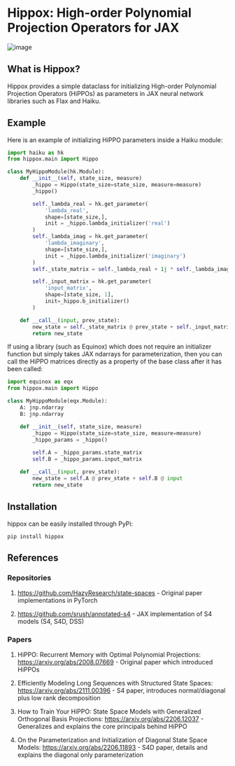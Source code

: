 # Hippox: High-order Polynomial Projection Operators for JAX

![image](https://user-images.githubusercontent.com/36138121/212599815-02825a92-8d4b-4330-878d-30b32765e345.png)


## What is Hippox?

Hippox provides a simple dataclass for initializing High-order Polynomial Projection Operators (HiPPOs) as parameters in JAX neural network libraries such as Flax and Haiku.

## Example

Here is an example of initializing HiPPO parameters inside a Haiku module:

```python
import haiku as hk 
from hippox.main import Hippo

class MyHippoModule(hk.Module):
    def __init__(self, state_size, measure)
        _hippo = Hippo(state_size=state_size, measure=measure)
        _hippo()

        self._lambda_real = hk.get_parameter(
            'lambda_real',
            shape=[state_size,],
            init = _hippo.lambda_initializer('real')
        )
        self._lambda_imag = hk.get_parameter(
            'lambda_imaginary',
            shape=[state_size,],
            init = _hippo.lambda_initializer('imaginary')
        )
        self._state_matrix = self._lambda_real + 1j * self._lambda_imag

        self._input_matrix = hk.get_parameter(
            'input_matrix',
            shape=[state_size, 1],
            init=_hippo.b_initializer()
        )

    def __call__(input, prev_state):
        new_state = self._state_matrix @ prev_state + self._input_matrix @ input
        return new_state

```

If using a library (such as Equinox) which does not require an initializer function but simply takes JAX ndarrays for parameterization, then you can call the HiPPO matrices directly as a property of the base class after it has been called:

```python
import equinox as eqx
from hippox.main import Hippo

class MyHippoModule(eqx.Module):
    A: jnp.ndarray
    B: jnp.ndarray

    def __init__(self, state_size, measure)
        _hippo = Hippo(state_size=state_size, measure=measure)
        _hippo_params = _hippo()
        
        self.A = _hippo_params.state_matrix
        self.B = _hippo_params.input_matrix

    def __call__(input, prev_state):
        new_state = self.A @ prev_state + self.B @ input
        return new_state

```

## Installation
hippox can be easily installed through PyPi:
```
pip install hippox
```

## References

### Repositories
1. https://github.com/HazyResearch/state-spaces - Original paper implementations in PyTorch

2. https://github.com/srush/annotated-s4 - JAX implementation of S4 models (S4, S4D, DSS)

### Papers

1. HiPPO: Recurrent Memory with Optimal Polynomial Projections:   https://arxiv.org/abs/2008.07669 - Original paper which introduced HiPPOs

2. Efficiently Modeling Long Sequences with Structured State Spaces:      https://arxiv.org/abs/2111.00396 - S4 paper, introduces normal/diagonal plus low rank decomposition

3. How to Train Your HiPPO: State Space Models with Generalized Orthogonal Basis Projections: https://arxiv.org/abs/2206.12037 - Generalizes and explains the core principals behind HiPPO

4. On the Parameterization and Initialization of Diagonal State Space Models: https://arxiv.org/abs/2206.11893 - S4D paper, details and explains the diagonal only parameterization 
